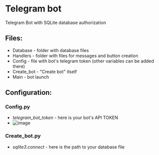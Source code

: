 # Telegram bot
Telegram Bot with SQLite database authorization

## Files:
* Database - folder with database files
* Handlers - folder with files for messages and button creation
* Config - file with bot's telegram token (other variables can be added there)
* Create_bot - "Create bot" itself
* Main - bot launch

## Configuration:
### Config.py
* _telegram_bot_token_ - here is your bot's API TOKEN
* ![image](https://user-images.githubusercontent.com/46675878/220084156-182fdda7-b472-4d80-9d58-cc2ad39f5a5f.png)
### Create_bot.py
* _sqlite3.connect_ - here is the path to your database file
